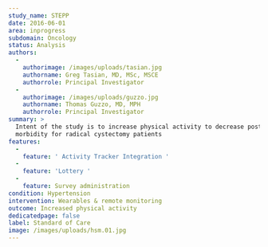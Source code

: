 ```yaml
---
study_name: STEPP
date: 2016-06-01
area: inprogress
subdomain: Oncology
status: Analysis
authors:
  - 
    authorimage: /images/uploads/tasian.jpg
    authorname: Greg Tasian, MD, MSc, MSCE
    authorrole: Principal Investigator
  - 
    authorimage: /images/uploads/guzzo.jpg
    authorname: Thomas Guzzo, MD, MPH
    authorrole: Principal Investigator
summary: >
  Intent of the study is to increase physical activity to decrease post-operative
  morbidity for radical cystectomy patients
features:
  - 
    feature: ' Activity Tracker Integration '
  - 
    feature: 'Lottery '
  - 
    feature: Survey administration
condition: Hypertension
intervention: Wearables & remote monitoring
outcome: Increased physical activity
dedicatedpage: false
label: Standard of Care 
image: /images/uploads/hsm.01.jpg
---
```

